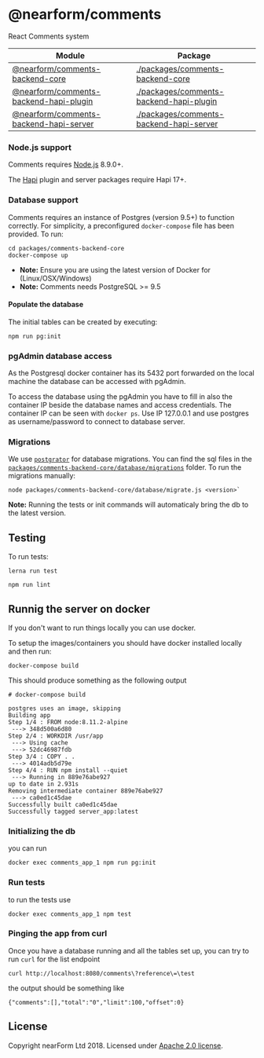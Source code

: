 # @nearform/comments

React Comments system

| Module                                                                 | Package                                                                            |
| ---------------------------------------------------------------------- | ---------------------------------------------------------------------------------- |
| [@nearform/comments-backend-core][comments-backend-core]               | [./packages/comments-backend-core](./packages/comments-backend-core)               |
| [@nearform/comments-backend-hapi-plugin][comments-backend-hapi-plugin] | [./packages/comments-backend-hapi-plugin](./packages/comments-backend-hapi-plugin) |
| [@nearform/comments-backend-hapi-server][comments-backend-hapi-server] | [./packages/comments-backend-hapi-server](./packages/comments-backend-hapi-server) |

### Node.js support

Comments requires [Node.js][node] 8.9.0+.

The [Hapi][hapi] plugin and server packages require Hapi 17+.

### Database support

Comments requires an instance of Postgres (version 9.5+) to function correctly. For simplicity, a preconfigured `docker-compose` file has been provided. To run:

```
cd packages/comments-backend-core
docker-compose up
```

* **Note:** Ensure you are using the latest version of Docker for (Linux/OSX/Windows)
* **Note:** Comments needs PostgreSQL >= 9.5

#### Populate the database

The initial tables can be created by executing:

```
npm run pg:init
```

### pgAdmin database access

As the Postgresql docker container has its 5432 port forwarded on the local machine the database can be accessed with pgAdmin.

To access the database using the pgAdmin you have to fill in also the container IP beside the database names and access credentials. The container IP can be seen with `docker ps`. Use IP 127.0.0.1 and use postgres as username/password to connect to database server.

### Migrations

We use [`postgrator`][postgrator] for database migrations. You can find the sql files in the [`packages/comments-backend-core/database/migrations`](https://github.com/nearform/comments/tree/master/packages/comments-backend-core/database/migrations) folder. To run the migrations manually:

```
node packages/comments-backend-core/database/migrate.js <version>`
```

**Note:** Running the tests or init commands will automaticaly bring the db to the latest version.

## Testing

To run tests:

```
lerna run test
```

```
npm run lint
```

## Runnig the server on docker

If you don't want to run things locally you can use docker.

To setup the images/containers you should have docker installed locally and then run:

```
docker-compose build
```

This should produce something as the following output

```
# docker-compose build

postgres uses an image, skipping
Building app
Step 1/4 : FROM node:8.11.2-alpine
 ---> 348d500a6d80
Step 2/4 : WORKDIR /usr/app
 ---> Using cache
 ---> 52dc46987fdb
Step 3/4 : COPY . .
 ---> 4014adb5d79e
Step 4/4 : RUN npm install --quiet
 ---> Running in 889e76abe927
up to date in 2.931s
Removing intermediate container 889e76abe927
 ---> ca0ed1c45dae
Successfully built ca0ed1c45dae
Successfully tagged server_app:latest
```

### Initializing the db

you can run

```
docker exec comments_app_1 npm run pg:init
```

### Run tests

to run the tests use

```
docker exec comments_app_1 npm test
```

### Pinging the app from curl

Once you have a database running and all the tables set up, you can try to run `curl` for the list endpoint

```
curl http://localhost:8080/comments\?reference\=\test
```

the output should be something like

```
{"comments":[],"total":"0","limit":100,"offset":0}
```

## License

Copyright nearForm Ltd 2018. Licensed under [Apache 2.0 license][license].

[comments-backend-core]: https://www.npmjs.com/package/@nearform/comments-backend-core
[comments-backend-hapi-plugin]: https://www.npmjs.com/package/@nearform/comments-backend-hapi-plugin
[comments-backend-hapi-server]: https://www.npmjs.com/package/@nearform/comments-backend-hapi-server
[node]: https://nodejs.org/it/
[hapi]: https://hapijs.com/
[postgrator]: https://github.com/rickbergfalk/postgrator
[license]: ./LICENSE.md
